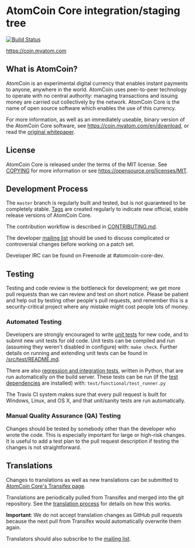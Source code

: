 AtomCoin Core integration/staging tree
=====================================

[![Build Status](https://travis-ci.org/atomcoin/atomcoin.svg?branch=master)](https://travis-ci.org/atomcoin/atomcoin)

https://coin.myatom.com

What is AtomCoin?
----------------

AtomCoin is an experimental digital currency that enables instant payments to
anyone, anywhere in the world. AtomCoin uses peer-to-peer technology to operate
with no central authority: managing transactions and issuing money are carried
out collectively by the network. AtomCoin Core is the name of open source
software which enables the use of this currency.

For more information, as well as an immediately useable, binary version of
the AtomCoin Core software, see https://coin.myatom.com/en/download, or read the
[original whitepaper](https://coin.myatom.com/atomcoin.pdf).

License
-------

AtomCoin Core is released under the terms of the MIT license. See [COPYING](COPYING) for more
information or see https://opensource.org/licenses/MIT.

Development Process
-------------------

The `master` branch is regularly built and tested, but is not guaranteed to be
completely stable. [Tags](https://github.com/atomcoin/atomcoin/tags) are created
regularly to indicate new official, stable release versions of AtomCoin Core.

The contribution workflow is described in [CONTRIBUTING.md](CONTRIBUTING.md).

The developer [mailing list](https://lists.linuxfoundation.org/mailman/listinfo/atomcoin-dev)
should be used to discuss complicated or controversial changes before working
on a patch set.

Developer IRC can be found on Freenode at #atomcoin-core-dev.

Testing
-------

Testing and code review is the bottleneck for development; we get more pull
requests than we can review and test on short notice. Please be patient and help out by testing
other people's pull requests, and remember this is a security-critical project where any mistake might cost people
lots of money.

### Automated Testing

Developers are strongly encouraged to write [unit tests](src/test/README.md) for new code, and to
submit new unit tests for old code. Unit tests can be compiled and run
(assuming they weren't disabled in configure) with: `make check`. Further details on running
and extending unit tests can be found in [/src/test/README.md](/src/test/README.md).

There are also [regression and integration tests](/test), written
in Python, that are run automatically on the build server.
These tests can be run (if the [test dependencies](/test) are installed) with: `test/functional/test_runner.py`

The Travis CI system makes sure that every pull request is built for Windows, Linux, and OS X, and that unit/sanity tests are run automatically.

### Manual Quality Assurance (QA) Testing

Changes should be tested by somebody other than the developer who wrote the
code. This is especially important for large or high-risk changes. It is useful
to add a test plan to the pull request description if testing the changes is
not straightforward.

Translations
------------

Changes to translations as well as new translations can be submitted to
[AtomCoin Core's Transifex page](https://www.transifex.com/projects/p/atomcoin/).

Translations are periodically pulled from Transifex and merged into the git repository. See the
[translation process](doc/translation_process.md) for details on how this works.

**Important**: We do not accept translation changes as GitHub pull requests because the next
pull from Transifex would automatically overwrite them again.

Translators should also subscribe to the [mailing list](https://groups.google.com/forum/#!forum/atomcoin-translators).
